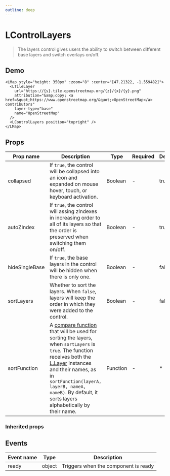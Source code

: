 ```yaml
---
outline: deep
---
```


# LControlLayers

> The layers control gives users the ability to switch between different base layers and switch overlays on/off.

## Demo

<script setup>
import "leaflet/dist/leaflet.css";
import { LMap, LTileLayer, LControlLayers } from '@vue-leaflet/vue-leaflet';
import { onMounted } from 'vue';

onMounted(() => {
  import('leaflet')
})
</script>

<LMap style="height: 350px" :zoom="8" :center="[47.21322, -1.559482]">
  <LTileLayer
    url="https://{s}.tile.openstreetmap.org/{z}/{x}/{y}.png"
    attribution="&amp;copy; <a href=&quot;https://www.openstreetmap.org/&quot;>OpenStreetMap</a> contributors"
    layer-type="base"
    name="OpenStreetMap"
  />
  <LControlLayers position="topright" />
</LMap>

```vue{8}
<LMap style="height: 350px" :zoom="8" :center="[47.21322, -1.559482]">
  <LTileLayer
    url="https://{s}.tile.openstreetmap.org/{z}/{x}/{y}.png"
    attribution="&amp;copy; <a href=&quot;https://www.openstreetmap.org/&quot;>OpenStreetMap</a> contributors"
    layer-type="base"
    name="OpenStreetMap"
  />
  <LControlLayers position="topright" />
</LMap>
```

## Props

| Prop name      | Description                                                                                                                                                                                                                                                                                                                                                                                                      | Type     | Required | Default |
| -------------- | ---------------------------------------------------------------------------------------------------------------------------------------------------------------------------------------------------------------------------------------------------------------------------------------------------------------------------------------------------------------------------------------------------------------- | -------- | -------- | ------- |
| collapsed      | If `true`, the control will be collapsed into an icon and expanded on mouse hover, touch, or keyboard activation.                                                                                                                                                                                                                                                                                                | Boolean  | -        | true    |
| autoZIndex     | If `true`, the control will assing zIndexes in increasing order to all of its layers so that the order is preserved when switching them on/off.                                                                                                                                                                                                                                                                  | Boolean  | -        | true    |
| hideSingleBase | If `true`, the base layers in the control will be hidden when there is only one.                                                                                                                                                                                                                                                                                                                                 | Boolean  | -        | false   |
| sortLayers     | Whether to sort the layers. When `false`, layers will keep the order in which they were added to the control.                                                                                                                                                                                                                                                                                                    | Boolean  | -        | false   |
| sortFunction   | A [compare function](https://developer.mozilla.org/docs/Web/JavaScript/Reference/Global_Objects/Array/sort) that will be used for sorting the layers, when `sortLayers` is `true`. The function receives both the [L.Layer](https://leafletjs.com/reference.html#layer) instances and their names, as in `sortFunction(layerA, layerB, nameA, nameB)`. By default, it sorts layers alphabetically by their name. | Function | -        | *       |

### Inherited props

<!--@include: ./props/control-props.md-->

## Events

| Event name | Type   | Description                          |
| ---------- | ------ | ------------------------------------ |
| ready      | object | Triggers when the component is ready |
